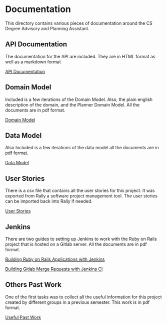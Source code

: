 # Documentation 
This directory contains various pieces of documentation around the CS Degree Advisory and Planning Assistant.
 
## API Documentation
 The documentation for the API are included.  They are in HTML format as well as a markdown format
 
 [API Documentation](API_Documentation)

## Domain Model
Included is a few iterations of the Domain Model.  Also, the plain english description of the domain,
and the Planner Domain Model.  All the documents are in pdf format.

[Domain Model](Domain)

## Data Model
Also Included is a few iterations of the data model all the documents are in pdf format.

[Data Model](Data_Model)

## User Stories
There is a csv file that contains all the user stories for this project.  It was exported from Rally a software project
management tool.  The user stories can be imported back into Rally if needed. 

[User Stories](User_Stories/CS-Degree-Advisory-And-Planning-Assistant-User-Stories.csv)

## Jenkins
There are two guides to setting up Jenkins to work with the Ruby on Rails project that is hosted on a Gitlab server.
All the documents are in pdf format.
  
[Building Ruby on Rails Applications with Jenkins](Jenkins/BuildingRubyonRailsApplicationswithJenkins.pdf)
    
[Building Gitlab Merge Requests with Jenkins CI](Jenkins/BuildingGitlabMergeRequestswithJenkinsCI.pdf)
    
    
## Others Past Work
One of the first tasks was to collect all the useful information for this project created by different groups in a
previous semester.  This work is in pdf format.

[Useful Past Work](Useful_Past_Work)